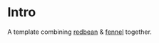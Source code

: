 # Intro

A template combining [redbean](https://redbean.dev) & [fennel](https://fennel-lang.org) together.


